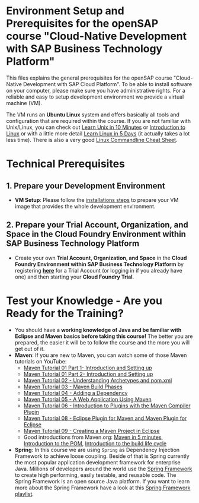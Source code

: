 Environment Setup and Prerequisites for the openSAP course "Cloud-Native Development with SAP Business Technology Platform"
=====================================================
This files explains the general prerequisites for the openSAP course "Cloud-Native Development with SAP Cloud Platform". To be able to install software on your computer, please make sure you have administrative rights. For a reliable and easy to setup development environment we provide a virtual machine (VM). 

The VM runs an **Ubuntu Linux** system and offers basically all tools and configuration that are required within the course. If you are not familiar with Unix/Linux, you can check out [Learn Unix in 10 Minutes](https://csg.sph.umich.edu/docs/hints/learnUNIXin10minutes.html) or [Introduction to Linux](http://tldp.org/LDP/intro-linux/html/index.html) or with a little more detail [Learn Linux in 5 Days](https://linuxtrainingacademy.com/wp-content/uploads/2016/08/learn-linux-in-5-days.pdf) (it actually takes a lot less time). There is also a very good [Linux Commandline Cheat Sheet](https://www.linuxtrainingacademy.com/wp-content/uploads/2016/12/LinuxCommandLineCheatSheet.pdf).

# Technical Prerequisites

## 1. Prepare your Development Environment
* **VM Setup**: Please follow the [installations steps](../VMImage/VMImage_GettingStarted.md) to prepare your VM image that provides the whole development environment.

## 2. Prepare your Trial Account, Organization, and Space in the Cloud Foundry Environment within SAP Business Technology Platform
* Create your own **Trial Account, Organization, and Space** in the **Cloud Foundry Environment within SAP Business Technology Platform** by registering [**here**](https://account.hanatrial.ondemand.com) for a Trial Account (or logging in if you already have one) and then starting your **Cloud Foundry Trial**.

# Test your Knowledge - Are you Ready for the Training?
* You should have a **working knowledge of Java and be familiar with Eclipse and Maven basics before taking this course!**
The better you are prepared, the easier it will be to follow the course and the more you will get out of it.
* **Maven**: If you are new to Maven, you can watch some of those Maven tutorials on YouTube:		 
  - [Maven Tutorial 01 Part 1- Introduction and Setting up](https://www.youtube.com/watch?v=al7bRZzz4oU)		
  - [Maven Tutorial 01 Part 2- Introduction and Setting up](https://www.youtube.com/watch?v=KlIM897RGwc)		
  - [Maven Tutorial 02 - Understanding Archetypes and pom.xml](https://www.youtube.com/watch?v=AI8Kjag1vGk)		
  - [Maven Tutorial 03 - Maven Build Phases](https://www.youtube.com/watch?v=IYRYbPR5Gek)		
  - [Maven Tutorial 04 - Adding a Dependency](https://www.youtube.com/watch?v=IRKu8_l5YiQ)		
  - [Maven Tutorial 05 - A Web Application Using Maven](https://www.youtube.com/watch?v=mpNnbBmh5J4)		
  - [Maven Tutorial 06 - Introduction to Plugins with the Maven Compiler Plugin](https://www.youtube.com/watch?v=OQLBcd8QrWk)		
  - [Maven Tutorial 08 - Eclipse Plugin for Maven and Maven Plugin for Eclipse](https://www.youtube.com/watch?v=xE2F4Z_wKCU)		
  - [Maven Tutorial 09 - Creating a Maven Project in Eclipse](https://www.youtube.com/watch?v=uv9tXFrTLtI)		
  - Good introductions from Maven.org: [Maven in 5 minutes](https://maven.apache.org/guides/getting-started/maven-in-five-minutes.html), [Introduction to the POM](https://maven.apache.org/guides/introduction/introduction-to-the-pom.html), [Introduction to the build life cycle](https://maven.apache.org/guides/introduction/introduction-to-the-lifecycle.html)		
* **Spring**: In this course we are using `Spring` as Dependency Injection Framework to achieve loose coupling. Beside of that is Spring currently the most popular application development framework for enterprise Java. Millions of developers around the world use the [Spring Framework](http://docs.spring.io/spring/docs/current/spring-framework-reference/html/overview.html) to create high performing, easily testable, and reusable code. The Spring Framework is an open source Java platform. If you want to learn more about the Spring Framework have a look at this [Spring Framework playlist](https://www.youtube.com/watch?v=GB8k2-Egfv0&list=PLC97BDEFDCDD169D7).
